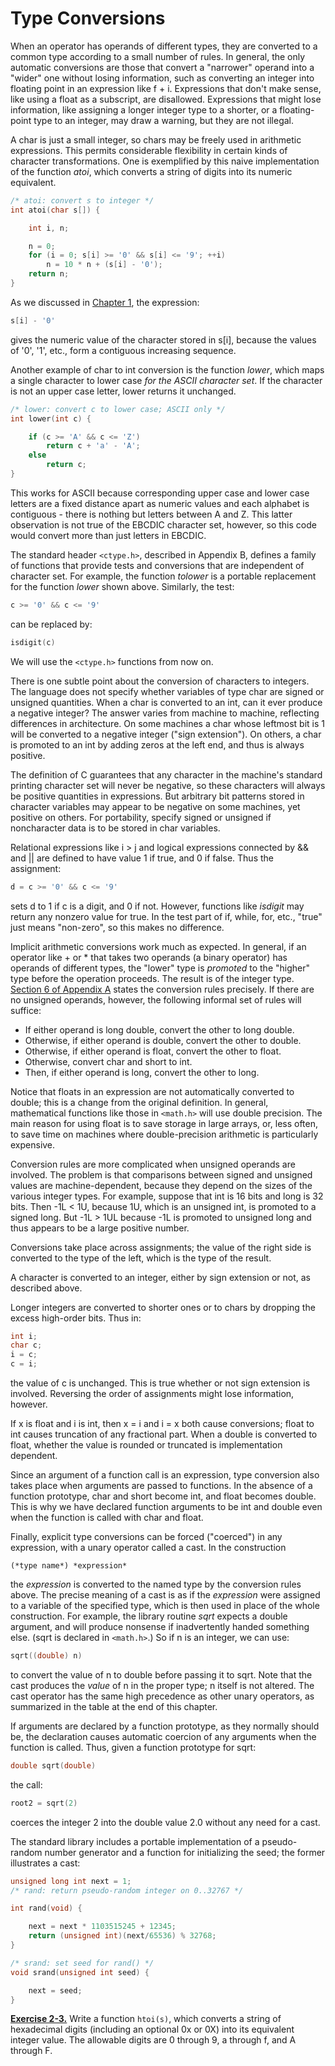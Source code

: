 # Type Conversions

When an operator has operands of different types, they are converted to a common type according to a small number of rules. In general, the only automatic conversions are those that convert a "narrower" operand into a "wider" one without losing information, such as converting an integer into floating point in an expression like f + i. Expressions that don't make sense, like using a float as a subscript, are disallowed. Expressions that might lose information, like assigning a longer integer type to a shorter, or a floating-point type to an integer, may draw a warning, but they are not illegal.

A char is just a small integer, so chars may be freely used in arithmetic expressions. This permits considerable flexibility in certain kinds of character transformations. One is exemplified by this naive implementation of the function *atoi*, which converts a string of digits into its numeric equivalent.

```c
/* atoi: convert s to integer */ 
int atoi(char s[]) { 

    int i, n; 

    n = 0; 
    for (i = 0; s[i] >= '0' && s[i] <= '9'; ++i) 
        n = 10 * n + (s[i] - '0'); 
    return n; 
}
```

As we discussed in [Chapter 1](../Chapter1/1-0.md), the expression:

```c
s[i] - '0'
```

gives the numeric value of the character stored in s[i], because the values of '0', '1', etc., form a contiguous increasing sequence.

Another example of char to int conversion is the function *lower*, which maps a single character to lower case *for the ASCII character set*. If the character is not an upper case letter, lower returns it unchanged.

```c
/* lower: convert c to lower case; ASCII only */ 
int lower(int c) { 

    if (c >= 'A' && c <= 'Z') 
        return c + 'a' - 'A'; 
    else 
        return c; 
}
```

This works for ASCII because corresponding upper case and lower case letters are a fixed distance apart as numeric values and each alphabet is contiguous - there is nothing but letters between A and Z. This latter observation is not true of the EBCDIC character set, however, so this code would convert more than just letters in EBCDIC.

The standard header `<ctype.h>`, described in Appendix B, defines a family of functions that provide tests and conversions that are independent of character set. For example, the function *tolower* is a portable replacement for the function *lower* shown above. Similarly, the test:

```c
c >= '0' && c <= '9' 
```

can be replaced by:

```c
isdigit(c)
````

We will use the `<ctype.h>` functions from now on.

There is one subtle point about the conversion of characters to integers. The language does not specify whether variables of type char are signed or unsigned quantities. When a char is converted to an int, can it ever produce a negative integer? The answer varies from machine to machine, reflecting differences in architecture. On some machines a char whose leftmost bit is 1 will be converted to a negative integer ("sign extension"). On others, a char is promoted to an int by adding zeros at the left end, and thus is always positive.

The definition of C guarantees that any character in the machine's standard printing character set will never be negative, so these characters will always be positive quantities in expressions. But arbitrary bit patterns stored in character variables may appear to be negative on some machines, yet positive on others. For portability, specify signed or unsigned if noncharacter data is to be stored in char variables.

Relational expressions like i > j and logical expressions connected by && and || are defined to have value 1 if true, and 0 if false. Thus the assignment:

```c
d = c >= '0' && c <= '9'
```

sets d to 1 if c is a digit, and 0 if not. However, functions like *isdigit* may return any nonzero value for true. In the test part of if, while, for, etc., "true" just means "non-zero", so this makes no difference.

Implicit arithmetic conversions work much as expected. In general, if an operator like + or * that takes two operands (a binary operator) has operands of different types, the "lower" type is *promoted* to the "higher" type before the operation proceeds. The result is of the integer type. [Section 6 of Appendix A](../AppendixA/A6-0.md) states the conversion rules precisely. If there are no unsigned operands, however, the following informal set of rules will suffice:

- If either operand is long double, convert the other to long double.
- Otherwise, if either operand is double, convert the other to double.
- Otherwise, if either operand is float, convert the other to float.
- Otherwise, convert char and short to int.
- Then, if either operand is long, convert the other to long.

Notice that floats in an expression are not automatically converted to double; this is a change from the original definition. In general, mathematical functions like those in `<math.h>` will use double precision. The main reason for using float is to save storage in large arrays, or, less often, to save time on machines where double-precision arithmetic is particularly expensive.

Conversion rules are more complicated when unsigned operands are involved. The problem is that comparisons between signed and unsigned values are machine-dependent, because they depend on the sizes of the various integer types. For example, suppose that int is 16 bits and long is 32 bits. Then -1L < 1U, because 1U, which is an unsigned int, is promoted to a signed long. But -1L > 1UL because -1L is promoted to unsigned long and thus appears to be a large positive number.

Conversions take place across assignments; the value of the right side is converted to the type of the left, which is the type of the result.

A character is converted to an integer, either by sign extension or not, as described above.

Longer integers are converted to shorter ones or to chars by dropping the excess high-order bits. Thus in:

```c
int i; 
char c; 
i = c; 
c = i;
```

the value of c is unchanged. This is true whether or not sign extension is involved. Reversing the order of assignments might lose information, however.

If x is float and i is int, then x = i and i = x both cause conversions; float to int causes truncation of any fractional part. When a double is converted to float, whether the value is rounded or truncated is implementation dependent.

Since an argument of a function call is an expression, type conversion also takes place when arguments are passed to functions. In the absence of a function prototype, char and short become int, and float becomes double. This is why we have declared function arguments to be int and double even when the function is called with char and float.

Finally, explicit type conversions can be forced ("coerced") in any expression, with a unary operator called a cast. In the construction

```
(*type name*) *expression*
```

the *expression* is converted to the named type by the conversion rules above. The precise meaning of a cast is as if the *expression* were assigned to a variable of the specified type, which is then used in place of the whole construction. For example, the library routine *sqrt* expects a double argument, and will produce nonsense if inadvertently handed something else. (sqrt is declared in `<math.h>`.) So if n is an integer, we can use:

```c
sqrt((double) n)
```

to convert the value of n to double before passing it to sqrt. Note that the cast produces the *value* of n in the proper type; n itself is not altered. The cast operator has the same high precedence as other unary operators, as summarized in the table at the end of this chapter.

If arguments are declared by a function prototype, as they normally should be, the declaration causes automatic coercion of any arguments when the function is called. Thus, given a function prototype for sqrt:

```c
double sqrt(double) 
```

the call: 

```c
root2 = sqrt(2) 
```

coerces the integer 2 into the double value 2.0 without any need for a cast.

The standard library includes a portable implementation of a pseudo-random number generator and a function for initializing the seed; the former illustrates a cast:

```c
unsigned long int next = 1; 
/* rand: return pseudo-random integer on 0..32767 */ 

int rand(void) { 

    next = next * 1103515245 + 12345; 
    return (unsigned int)(next/65536) % 32768; 
} 

/* srand: set seed for rand() */ 
void srand(unsigned int seed) { 

    next = seed; 
}
```

[**Exercise 2-3.**](../Solutions/Chapter2/E2-3.md) Write a function `htoi(s)`, which converts a string of hexadecimal digits (including an optional 0x or 0X) into its equivalent integer value. The allowable digits are 0 through 9, a through f, and A through F.
